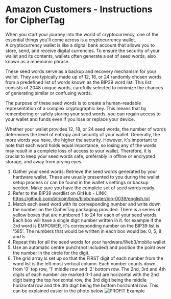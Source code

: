 # Amazon Customers - Instructions for CipherTag

When you start your journey into the world of cryptocurrency, one of the essential things you'll come across is a cryptocurrency wallet.<br>A cryptocurrency wallet is like a digital bank account that allows you to store, send, and receive digital currencies. To ensure the security of your wallet and its contents, wallets often generate a set of seed words, also known as a mnemonic phrase.

These seed words serve as a backup and recovery mechanism for your wallet. They are typically made up of 12, 18, or 24 randomly chosen words from a predefined list of words known as the BIP39 word list. This list consists of 2048 unique words, carefully selected to minimize the chances of generating similar or confusing words.

The purpose of these seed words is to create a human-readable representation of a complex cryptographic key. This means that by remembering or safely storing your seed words, you can regain access to your wallet and funds even if you lose or replace your device.

Whether your wallet provides 12, 18, or 24 seed words, the number of words determines the level of entropy and security of your wallet. Generally, the more words you have, the higher the security. However, it's important to note that each word holds equal importance, so losing any of the words may result in a complete loss of access to your wallet. Therefore, it is crucial to keep your seed words safe, preferably in offline or encrypted storage, and away from prying eyes.

1. Gather your seed words: Retrieve the seed words generated by your hardware wallet. These are usually presented to you during the wallet setup process or can be found in the wallet's settings or backup section. Make sure you have the complete set of seed words ready.
2. Refer to the BIP39 wordlist on GitHub - LINK: https://github.com/bitcoin/bips/blob/master/bip-0039/english.txt
3. Match each seed word with its corresponding number and write down the number on the CipherTag packaging provided.  There is a series of yellow boxes that are numbered 1 to 24 for each of your seed words.  Each box will have a single digit number written in it.
   for example if the 3rd word is EMPOWER, it's corresponding number on the BIP39 list is '585'.  The numbers that would be written in each box would be: 0, 5, 8 and 5
4. Repeat this for all the seed words for your hardware/Web3/mobile wallet
5. Use an automatic centre punch(not included) and position the point over the number in the circle for the digit.
6. The grid array is set up so that the FIRST digit of each number from the word list is the left most vertical column.  Each number counts down from '0' top row, '1' middle row and '2' bottom row.  The 2nd, 3rd and 4th digits of each number are marked 0-1 and are horizontal with the 2nd digit being the top horizontal row, the 3rd digit being the middle horizontal row and the 4th digit being the bottom horizontal row.  This can be explained easier in the photo below
![PROFIT Example](https://github.com/CipherSechs/amazon-instructions/assets/97874862/d5e3052c-5034-4211-a1eb-9bfd3487728d)
